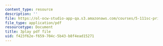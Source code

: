 ```yaml
---
content_type: resource
description: ''
file: https://ol-ocw-studio-app-qa.s3.amazonaws.com/courses/5-111sc-principles-of-chemical-science-fall-2014/f423f62ef659704c5b43b8f4ead15271_O192jrR80oo.pdf
file_type: application/pdf
resourcetype: Document
title: 3play pdf file
uid: f423f62e-f659-704c-5b43-b8f4ead15271
---
```

